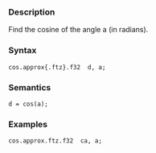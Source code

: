 ### Description

Find the cosine of the angle a (in radians).

### Syntax

```
cos.approx{.ftz}.f32  d, a;
```

### Semantics

```
d = cos(a);
```

### Examples

```
cos.approx.ftz.f32  ca, a;
```


